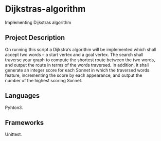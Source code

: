 # Dijkstras-algorithm
Implementing  Dijkstras algorithm

## Project Description
On running this script a Dijkstra’s algorithm will be implemented which shall accept two words – a start vertex and a goal vertex. The search shall traverse your graph to compute the shortest route between the two words, and output the route in terms of the words traversed. In addition, it shall generate an integer score for each Sonnet in which the traversed words feature, incrementing the score by each appearance, and output the number
of the highest scoring Sonnet.

## Languages
Pyhton3.

## Frameworks
Unittest.
